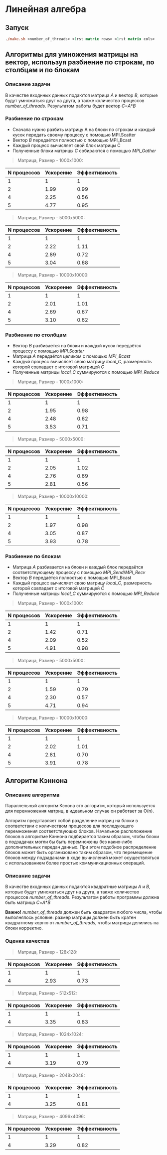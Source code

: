 # Линейная алгебра

## Запуск

```ps
./make.sh <number_of_threads> <1rst matrix rows> <1rst matrix cols>
```

## Алгоритмы для умножения матрицы на вектор, используя разбиение по строкам, по столбцам и по блокам

### Описание задачи

В качестве входнных данных подаются матрица *A* и вектор *B*, которые будут умножаться друг на друга, а также количество процессов *number_of_threads*.
Результатом работы будет вектор *C*=*A*\**B*

### Разбиение по строкам

- Сначала нужно разбить матрицу A на блоки по строкам и каждый кусок передать своему процессу с помощью MPI.Scatter
- Вектор *B* передаётся полностью с помощью MPI_Bcast
- Каждый процесс вычисляет свой блок матрицы C
- Полученные блоки матрицы *C* собираются с помощью *MPI_Gather*

> Матрица, Размер - 1000x1000:

| N процессов | Ускорение | Эффективность |
|-------------|-----------|---------------|
| 1           | 1         | 1             |
| 2           | 1.99      | 0.99          |
| 4           | 2.25      | 0.56          |
| 5           | 4.77      | 0.95          |

> Матрица, Размер - 5000x5000:

| N процессов | Ускорение | Эффективность |
|-------------|-----------|---------------|
| 1           | 1         | 1             |
| 2           | 2.22      | 1.11          |
| 4           | 2.89      | 0.72          |
| 5           | 3.04      | 0.68          |

> Матрица, Размер - 10000x10000:

| N процессов | Ускорение | Эффективность |
|-------------|-----------|---------------|
| 1           | 1         | 1             |
| 2           | 2.01      | 1.01          |
| 4           | 2.69      | 0.67          |
| 5           | 3.10      | 0.62          |

### Разбиение по столбцам

- Вектор *B* разбивается на блоки и каждый кусок передаётся процессу с помощью *MPI.Scatter*
- Матрица *A* передаётся целиком с помощью *MPI_Bcast*
- Каждый процесс вычисляет свою матрицу *local_C*, размерность которой совпадает с итоговой матрицей *C*
- Полученные матрицы *local_C* суммируются с помощью *MPI_Reduce*

> Матрица, Размер - 1000x1000:

| N процессов | Ускорение | Эффективность |
|-------------|-----------|---------------|
| 1           | 1         | 1             |
| 2           | 1.95      | 0.98          |
| 4           | 2.48      | 0.62          |
| 5           | 3.53      | 0.71          |

> Матрица, Размер - 5000x5000:

| N процессов | Ускорение | Эффективность |
|-------------|-----------|---------------|
| 1           | 1         | 1             |
| 2           | 2.05      | 1.02          |
| 4           | 2.76      | 0.69          |
| 5           | 2.81      | 0.56          |

> Матрица, Размер - 10000x10000:

| N процессов | Ускорение | Эффективность |
|-------------|-----------|---------------|
| 1           | 1         | 1             |
| 2           | 1.97      | 0.98          |
| 4           | 3.05      | 0.87          |
| 5           | 3.93      | 0.78          |

### Разбиение по блокам

- Матрица *A* разбивается на блоки и каждый блок передаётся соответствующему процессу с помощью *MPI_Send*/*MPI_Recv*
- Вектор *B* передаётся полностью с помощью MPI_Bcast
- Каждый процесс вычисляет свою матрицу *local_C*, размерность которой совпадает с итоговой матрицей *C*
- Полученные матрицы *local_C* суммируются с помощью *MPI_Reduce*

> Матрица, Размер - 1000x1000:

| N процессов | Ускорение | Эффективность |
|-------------|-----------|---------------|
| 1           | 1         | 1             |
| 2           | 1.42      | 0.71          |
| 4           | 2.09      | 0.52          |
| 5           | 4.91      | 0.98          |

> Матрица, Размер - 5000x5000:

| N процессов | Ускорение | Эффективность |
|-------------|-----------|---------------|
| 1           | 1         | 1             |
| 2           | 1.59      | 0.79          |
| 4           | 2.30      | 0.57          |
| 5           | 4.71      | 0.94          |

> Матрица, Размер - 10000x10000:

| N процессов | Ускорение | Эффективность |
|-------------|-----------|---------------|
| 1           | 1         | 1             |
| 2           | 2.02      | 1.01          |
| 4           | 2.81      | 0.70          |
| 5           | 3.91      | 0.78          |

## Алгоритм Кэннона

### Описание алгоритма

Параллельный алгоритм Кэнона это алгоритм, который используется для перемножения матриц, в идеальном случае он работает за O(n).

Алгоритм представляет собой разделение матриц на блоки в соответствии с количеством процессов для последующего перемножения соответствующих блоков.
Начальное расположение блоков в алгоритме Кэннона подбирается таким образом, чтобы блоки в подзадачах могли бы быть перемножены без каких-либо дополнительных передач данных. При этом подобное распределение блоков может быть организовано таким образом, что перемещение блоков между подзадачами в ходе вычислений может осуществляться с использованием более простых коммуникационных операций.

### Описание задачи

В качестве входнных данных подаются квадратные матрицы *A* и *B*, которые будут умножаться друг на друга, а также количество процессов *number_of_threads*.
Результатом работы программы должна быть матрица *C*=*A*\**B*

**Важно!** *number_of_threads* должен быть квадратом любого числа, чтобы выполнялось условие: размер матрицы должен быть кратен квадратному корню от *number_of_threads*, чтобы матрицы делились на блоки корректно.

### Оценка качества

 > Матрица, Размер - 128x128:

| N процессов | Ускорение | Эффективность |
|-------------|-----------|---------------|
| 1           | 1         | 1             |
| 4           | 2.93      | 0.73          |

> Матрица, Размер - 512x512:

| N процессов | Ускорение | Эффективность |
|-------------|-----------|---------------|
| 1           | 1         | 1             |
| 4           | 3.35      | 0.83          |

> Матрица, Размер - 1024x1024:

| N процессов | Ускорение | Эффективность |
|-------------|-----------|---------------|
| 1           | 1         | 1             |
| 4           | 3.19      | 0.79          |

> Матрица, Размер - 2048x2048:

| N процессов | Ускорение | Эффективность |
|-------------|-----------|---------------|
| 1           | 1         | 1             |
| 4           | 3.25      | 0.81          |

> Матрица, Размер - 4096x4096:

| N процессов | Ускорение | Эффективность |
|-------------|-----------|---------------|
| 1           | 1         | 1             |
| 4           | 3.29      | 0.82          |
